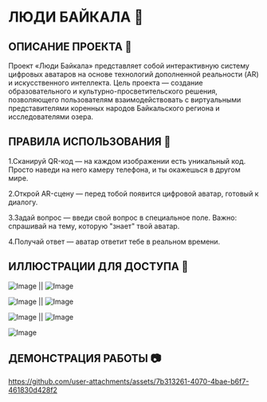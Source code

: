 # ЛЮДИ БАЙКАЛА 🌊
## ОПИСАНИЕ ПРОЕКТА 🌟
Проект «Люди Байкала» представляет собой интерактивную систему цифровых аватаров на основе технологий дополненной реальности (AR) и искусственного интеллекта. Цель проекта — создание образовательного и культурно-просветительского решения, позволяющего пользователям взаимодействовать с виртуальными представителями коренных народов Байкальского региона и исследователями озера. 

## ПРАВИЛА ИСПОЛЬЗОВАНИЯ 📃
<p>1.Сканируй QR-код — на каждом изображении есть уникальный код. Просто наведи на него камеру телефона, и ты окажешься в другом мире.</p>
<p>2.Открой AR-сцену — перед тобой появится цифровой аватар, готовый к диалогу.</p>
<p>3.Задай вопрос — введи свой вопрос в специальное поле. Важно: спрашивай на тему, которую "знает" твой аватар.</p>
<p>4.Получай ответ — аватар ответит тебе в реальном времени.</p>

## ИЛЛЮСТРАЦИИ ДЛЯ ДОСТУПА 🎴
![Image](https://github.com/user-attachments/assets/b6d384b0-6a67-4af8-8f9a-fde04c7c9a59) || ![Image](https://github.com/user-attachments/assets/7fb9c251-24e1-45b2-9dc0-692c20e42612)

![Image](https://github.com/user-attachments/assets/82831aa9-8b2f-42e1-805b-5f295377731c) || ![Image](https://github.com/user-attachments/assets/155ec811-b6f5-410b-b6f0-a5aa81b55a99)

![Image](https://github.com/user-attachments/assets/89879d10-ca9d-4201-b60a-ab3f43fc91c0) || ![Image](https://github.com/user-attachments/assets/f0e2724c-732a-4b43-a2f8-a660ba2eb263)

![Image](https://github.com/user-attachments/assets/e4e87319-3851-45cd-ad22-fc71f54894a8)

## ДЕМОНСТРАЦИЯ РАБОТЫ 📷
https://github.com/user-attachments/assets/7b313261-4070-4bae-b6f7-461830d428f2